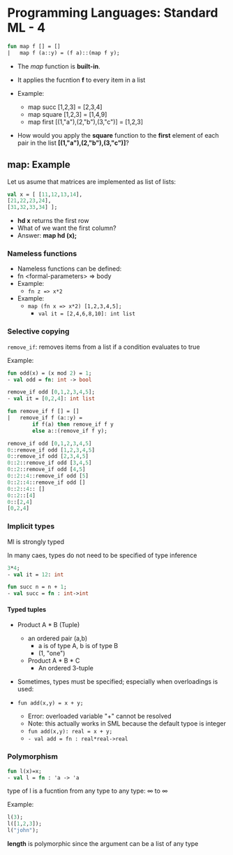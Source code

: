 # Programming Languages: Standard ML - 4

```sml
fun map f [] = []
|   map f (a::y) = (f a)::(map f y);
```

- The _map_ function is **built-in**.
- It applies the fucntion **f** to every item in a list

- Example:
  - map succ [1,2,3] = [2,3,4]
  - map square [1,2,3] = [1,4,9]
  - map first [(1,"a"),(2,"b"),(3,"c")] = [1,2,3]
- How would you apply the **square** function to the **first** element of each pair in the list **[(1,"a"),(2,"b"),(3,"c")]**?

## map: Example

Let us asume that matrices are implemented as list of lists:

```sml
val x = [ [11,12,13,14],
[21,22,23,24],
[31,32,33,34] ];
```

- **hd x** returns the first row
- What of we want the first column?
- Answer: **map hd (x);**

### Nameless functions

- Nameless functions can be defined:
- fn \<formal-parameters> => body
- Example:
  - `fn z => x*2`
- Example:
  - `map (fn x => x*2) [1,2,3,4,5];`
    - `val it = [2,4,6,8,10]: int list`

### Selective copying

`remove_if`: removes items from a list if a condition evaluates to true

Example:

```sml
fun odd(x) = (x mod 2) = 1;
- val odd = fn: int -> bool

remove_if odd [0,1,2,3,4,5];
- val it = [0,2,4]: int list
```

```sml
fun remove_if f [] = []
|   remove_if f (a::y) =
        if f(a) then remove_if f y
        else a::(remove_if f y);

remove_if odd [0,1,2,3,4,5]
0::remove_if odd [1,2,3,4,5]
0::remove_if odd [2,3,4,5]
0::2::remove_if odd [3,4,5]
0::2::remove_if odd [4,5]
0::2::4::remove_if odd [5]
0::2::4::remove_if odd []
0::2::4:: []
0::2::[4]
0::[2,4]
[0,2,4]
```

### Implicit types

Ml is strongly typed

In many caes, types do not need to be specified of type inference

```sml
3*4;
- val it = 12: int

fun succ n = n + 1;
- val succ = fn : int->int
```

#### Typed tuples
- Product A * B (Tuple)
  - an ordered pair (a,b)
    - a is of type A, b is of type B
    - (1, "one")
  - Product A * B * C
    - An ordered 3-tuple

- Sometimes, types must be specified; especially when overloadings is used:
- `fun add(x,y) = x + y;`
  - Error: overloaded variable "+" cannot be resolved
  - Note: this actually works in SML because the default typoe is integer
  - `fun add(x,y): real = x + y;`
  - `- val add = fn : real*real->real`

### Polymorphism


```sml
fun l(x)=x;
- val l = fn : 'a -> 'a
```

type of l is a fucntion from any type to any type: $\infty$ to $\infty$

Example:
```sml
l(3);
l([1,2,3]);
l("john");
```

**length** is polymorphic since the argument can be a list of any type